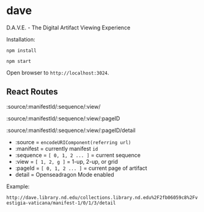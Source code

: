 # dave
D.A.V.E. - The Digital Artifact Viewing Experience

Installation:

`npm install`

`npm start`

Open browser to `http://localhost:3024`.

## React Routes

:source/:manifestId/:sequence/:view/

:source/:manifestId/:sequence/:view/:pageID

:source/:manifestId/:sequence/:view/:pageID/detail

 * :source = `encodeURIComponent(referring url)`
 * :manifest = currently manifest `id`
 * :sequence = `[ 0, 1, 2 ... ]` = current sequence
 * :view = `[ 1, 2, g ]` = 1-up, 2-up, or grid
 * :pageId = `[ 0, 1, 2 ... ]` = current page of artifact
 * detail = Openseadragon Mode enabled

Example:

` http://dave.library.nd.edu/collections.library.nd.edu%2F2fb06059c8%2Fvestigia-vaticana/manifest-1/0/1/3/detail
`
